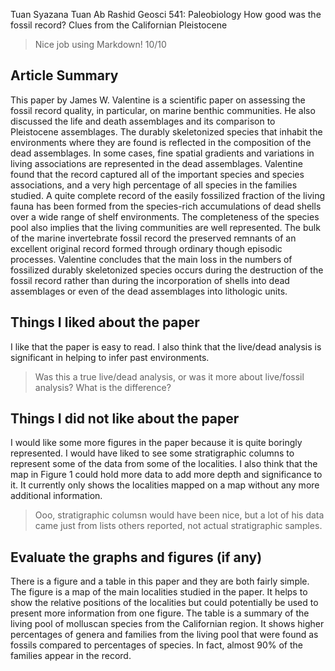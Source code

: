 Tuan Syazana Tuan Ab Rashid
Geosci 541: Paleobiology
How good was the fossil record? Clues from the Californian Pleistocene
 
> Nice job using Markdown! 10/10
 
## Article Summary

This paper by James W. Valentine is a scientific paper on assessing the fossil record quality, in particular, on marine benthic communities. He also discussed the life and death assemblages and its comparison to Pleistocene assemblages. The durably skeletonized species that inhabit the environments where they are found is reflected in the composition of the dead assemblages. In some cases, fine spatial gradients and variations in living associations are represented in the dead assemblages. Valentine found that the record captured all of the important species and species associations, and a very high percentage of all species in the families studied. A quite complete record of the easily fossilized fraction of the living fauna has been formed from the species-rich accumulations of dead shells over a wide range of shelf environments. The completeness of the species pool also implies that the living communities are well represented. The bulk of the marine invertebrate fossil record the preserved remnants of an excellent original record formed through ordinary though episodic processes. Valentine concludes that the main loss in the numbers of fossilized durably skeletonized species occurs during the destruction of the fossil record rather than during the incorporation of shells into dead assemblages or even of the dead assemblages into lithologic units.

## Things I liked about the paper
      
I like that the paper is easy to read. I also think that the live/dead analysis is significant in helping to infer past environments. 

> Was this a true live/dead analysis, or was it more about live/fossil analysis? What is the difference? 

## Things I did not like about the paper

I would like some more figures in the paper because it is quite boringly represented. I would have liked to see some stratigraphic columns to represent some of the data from some of the localities. I also think that the map in Figure 1 could hold more data to add more depth and significance to it. It currently only shows the localities mapped on a map without any more additional information.

> Ooo, stratigraphic columsn would have been nice, but a lot of his data came just from lists others reported, not actual stratigraphic samples.

## Evaluate the graphs and figures (if any)

There is a figure and a table in this paper and they are both fairly simple. The figure is a map of the main localities studied in the paper. It helps to show the relative positions of the localities but could potentially be used to present more information from one figure. The table is a summary of the living pool of molluscan species from the Californian region. It shows higher percentages of genera and families from the living pool that were found as fossils compared to percentages of species. In fact, almost 90% of the families appear in the record.
